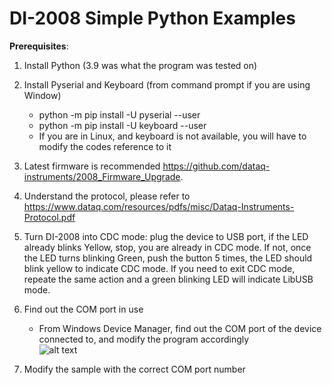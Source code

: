 # DI-2008 Simple Python Examples


**Prerequisites**:

1) Install Python (3.9 was what the program was tested on)

2) Install Pyserial and Keyboard (from command prompt if you are using Window)
    - python -m pip install -U pyserial --user
    - python -m pip install -U keyboard --user
    - If you are in Linux, and keyboard is not available, you will have to modify the codes reference to it

3) Latest firmware is recommended https://github.com/dataq-instruments/2008_Firmware_Upgrade. 

4) Understand the protocol, please refer to  https://www.dataq.com/resources/pdfs/misc/Dataq-Instruments-Protocol.pdf

5) Turn DI-2008 into CDC mode: plug the device to USB port, if the LED already blinks Yellow, stop, you are already in CDC mode. If not, once the LED turns blinking Green, push the button 5 times, the LED should blink yellow to indicate CDC mode. If you need to exit CDC mode, repeate the same action and a green blinking LED will indicate LibUSB mode.

6) Find out the COM port in use

    - From Windows Device Manager, find out the COM port of the device connected to, and modify the program accordingly<br/>
    ![alt text](https://www.dataq.com/resources/repository/matlab_devicemanager.png)
    
7) Modify the sample with the correct COM port number 
